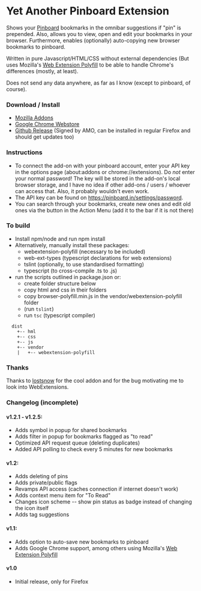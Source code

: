 # Yet Another Pinboard Extension
Shows your [Pinboard](https://pinboard.in) bookmarks in the omnibar suggestions if "pin" is prepended.
Also, allows you to view, open and edit your bookmarks in your browser.
Furthermore, enables (optionally) auto-copying new browser bookmarks to pinboard.

Written in pure Javascript/HTML/CSS without external dependencies (But uses Mozilla's [Web Extension Polyfill](https://github.com/mozilla/webextension-polyfill) to be able to handle Chrome's differences (mostly, at least). 

Does not send any data anywhere, as far as I know (except to pinboard, of course).

### Download / Install
* [Mozilla Addons](https://addons.mozilla.org/en-US/firefox/addon/yet-another-pinboard-extension/)
* [Google Chrome Webstore](https://chrome.google.com/webstore/detail/yet-another-pinboard-exte/dbjklnfejfpbamlcgcpmclkhbodmmbko)
* [Github Release](https://github.com/seeba8/yet-another-pinboard-extension/releases/latest) (Signed by AMO, can be installed in regular Firefox and should get updates too)

### Instructions
* To connect the add-on with your pinboard account, enter your API key in the options page (about:addons or chrome://extensions). Do *not* enter your normal password! The key will be stored in the add-on's local browser storage, and I have no idea if other add-ons / users / whoever can access that. Also, it probably wouldn't even work.
* The API key can be found on https://pinboard.in/settings/password.
* You can search through your bookmarks, create new ones and edit old ones via the button in the Action Menu (add it to the bar if it is not there)

### To build
* Install npm/node and run npm install
* Alternatively, manually install these packages:
  * webextension-polyfill (necessary to be included)
  * web-ext-types (typescript declarations for web extensions)
  * tslint (optionally, to use standardised formatting)
  * typescript (to cross-compile .ts to .js)
* run the scripts outlined in package.json or:
  * create folder structure below
  * copy html and css in their folders
  * copy browser-polyfill.min.js in the vendor/webextension-polyfill folder
  * (run `tslint`)
  * run `tsc` (typescript compiler)
```
  dist
    +-- hml
    +-- css
    +-- js
    +-- vendor
    |   +-- webextension-polyfill
  ```
### Thanks
Thanks to [lostsnow](https://github.com/lostsnow/pinboard-firefox) for the cool addon and for the bug motivating me to look into WebExtensions.

### Changelog (incomplete)
#### v1.2.1 - v1.2.5:
* Adds symbol in popup for shared bookmarks
* Adds filter in popup for bookmarks flagged as "to read"
* Optimized API request queue (deleting duplicates)
* Added API polling to check every 5 minutes for new bookmarks

#### v1.2: 
* Adds deleting of pins
* Adds private/public flags
* Revamps API access (caches connection if internet doesn't work)
* Adds context menu item for "To Read"
* Changes icon scheme -- show pin status as badge instead of changing the icon itself
* Adds tag suggestions

#### v1.1:
* Adds option to auto-save new bookmarks to pinboard
* Adds Google Chrome support, among others using Mozilla's [Web Extension Polyfill](https://github.com/mozilla/webextension-polyfill)

#### v1.0
* Initial release, only for Firefox
